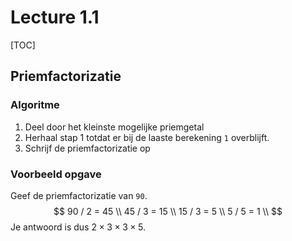 # Lecture 1.1

[TOC]

## Priemfactorizatie

### Algoritme

1. Deel door het kleinste mogelijke priemgetal
2. Herhaal stap 1 totdat er bij de laaste berekening `1` overblijft.
3. Schrijf de priemfactorizatie op

### Voorbeeld opgave

Geef de priemfactorizatie van `90`.
$$
90 / 2 = 45 \\
45 / 3 = 15 \\
15 / 3 = 5 \\
5 / 5 = 1 \\
$$
Je antwoord is dus $2 \times 3 \times 3 \times 5$.

